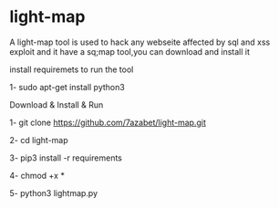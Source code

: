 # light-map
A light-map tool is used to hack any webseite affected by sql and xss exploit and it have a sq;map tool,you can download and install it

install requiremets to run the tool

1- sudo apt-get install python3 

Download & Install & Run

1- git clone https://github.com/7azabet/light-map.git

2- cd light-map

3- pip3 install -r requirements

4- chmod +x *

5- python3 lightmap.py


